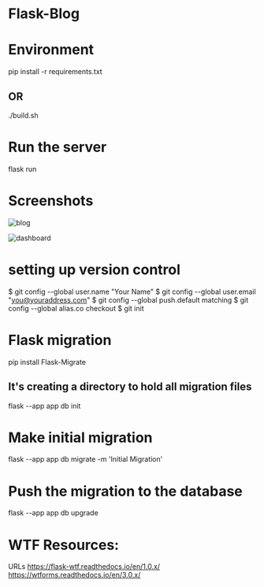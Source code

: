 # Flask-Blog

# Environment
pip install -r requirements.txt
## OR
./build.sh

# Run the server
flask run

# Screenshots

![blog](https://github.com/1NF1N17YX/Flask-Blog/assets/131818684/dcdea76f-7bd4-4024-a382-0429dde46957)

![dashboard](https://github.com/1NF1N17YX/Flask-Blog/assets/131818684/4353aa00-a13f-4989-ae54-b2bc4aa973b2)

# setting up version control

$ git config --global user.name "Your Name"
$ git config --global user.email "you@youraddress.com"
$ git config --global push.default matching
$ git config --global alias.co checkout
$ git init

# Flask migration

pip install Flask-Migrate

## It's creating a directory to hold all migration files
flask --app app db init

# Make initial migration
flask --app app db migrate -m 'Initial Migration'

# Push the migration to the database
flask --app app db upgrade

# WTF Resources:
URLs
https://flask-wtf.readthedocs.io/en/1.0.x/
https://wtforms.readthedocs.io/en/3.0.x/
